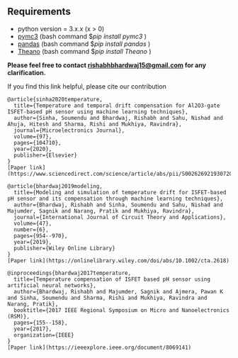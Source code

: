 ## Requirements
- python version = 3.x.x (x > 0)
- [pymc3](https://docs.pymc.io/) (bash command $<em>pip install pymc3 </em>)
- [pandas](https://pypi.org/project/pandas/) (bash command $<em>pip install pandas </em>)
- [Theano](https://pypi.org/project/Theano/) (bash command $<em>pip install Theano </em>)

__Please feel free to contact rishabhbhardwaj15@gmail.com for any clarification.__

If you find this link helpful, please cite our contribution
```
@article{sinha2020temperature,
  title={Temperature and temporal drift compensation for Al2O3-gate ISFET-based pH sensor using machine learning techniques},
  author={Sinha, Soumendu and Bhardwaj, Rishabh and Sahu, Nishad and Ahuja, Hitesh and Sharma, Rishi and Mukhiya, Ravindra},
  journal={Microelectronics Journal},
  volume={97},
  pages={104710},
  year={2020},
  publisher={Elsevier}
}
[Paper link](https://www.sciencedirect.com/science/article/abs/pii/S0026269219307207)

@article{bhardwaj2019modeling,
  title={Modeling and simulation of temperature drift for ISFET-based pH sensor and its compensation through machine learning techniques},
  author={Bhardwaj, Rishabh and Sinha, Soumendu and Sahu, Nishad and Majumder, Sagnik and Narang, Pratik and Mukhiya, Ravindra},
  journal={International Journal of Circuit Theory and Applications},
  volume={47},
  number={6},
  pages={954--970},
  year={2019},
  publisher={Wiley Online Library}
}
[Paper link](https://onlinelibrary.wiley.com/doi/abs/10.1002/cta.2618)

@inproceedings{bhardwaj2017temperature,
  title={Temperature compensation of ISFET based pH sensor using artificial neural networks},
  author={Bhardwaj, Rishabh and Majumder, Sagnik and Ajmera, Pawan K and Sinha, Soumendu and Sharma, Rishi and Mukhiya, Ravindra and Narang, Pratik},
  booktitle={2017 IEEE Regional Symposium on Micro and Nanoelectronics (RSM)},
  pages={155--158},
  year={2017},
  organization={IEEE}
}
[Paper link](https://ieeexplore.ieee.org/document/8069141)
```
